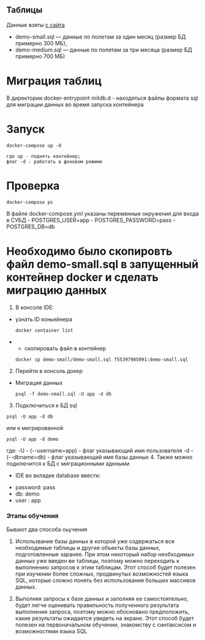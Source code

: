 ## Таблицы
Данные взяты <a href="https://postgrespro.ru/education/demodb">с сайта</a>
- demo-small.sql  — данные по полетам за один месяц (размер БД примерно 300 МБ),
- demo-medium.sql — данные по полетам за три месяца (размер БД примерно 700 МБ)

# Миграция таблиц
 В директории docker-entrypoint-initdb.d - находяться файлы формата sql для миграции данных во время 
 запуска контейнера
 
# Запуск 
 ```
 docker-compose up -d
 ```
    где up - поднять контейнер;
    флаг -d - работать в фоновом режиме
# Проверка
```text
docker-compose ps
```

В файле docker-compose.yml указаны переменные окружения для входа в СУБД
    - POSTGRES_USER=app
    - POSTGRES_PASSWORD=pass
    - POSTGRES_DB=db

# Необходимо было скопировть файл demo-small.sql в запущенный контейнер docker и сделать миграцию данных
1. В консоле IDE:

*  узнать ID коньейнера
    ```
    docker container list
    ```

*  - скопировать файл в контейнер
    ```
    docker cp demo-small/demo-small.sql f55397905091:demo-small.sql
    ```

2. Перейти в консоль докер
* Миграция данных
    ```
    psql -f demo-small.sql -U app -d db
    ```
3. Подключиться к БД sql
```
psql -U app -d db
```
или к мигрированной
```
psql -U app -d demo
```
где:
-U - (--username=app) - флаг указывающий имя пользователя
-d - (--dbname=db) - флаг указывающий имя базы данных
4. Также можно подключится к БД с миграционными аднными
- IDE  во вкладке database ввести:
* password: pass
* db: demo
* user : app

### Этапы обучения
Бывают два способа оьучения
1. Использвание базы данных в которой уже содержаться все необходимые таблицы и другие объекты базы данных,
подготовленные заранее. При этом некоторый набор необходимых данных уже введен ви таблицы, поэтому можно
переходить к выполнению запросов к этим таблицам.  Этот способ будет полезен при изучении более сложных,
продвинутых возможностей языка SQL, которые сложно понять без использования больших массивов данных.

2. Выполняя запросы к базе данных и заполняя ее самостоятельно, будет легче оценивать правильность полученного
результата выполнения запроса, поэтому можно обосновано предположить, какие результаты ожидается увидеть на экране.
Этот способ будет полезен на первоначальном обучении, знакомству с синтаксисом и возможностями языка SQL
